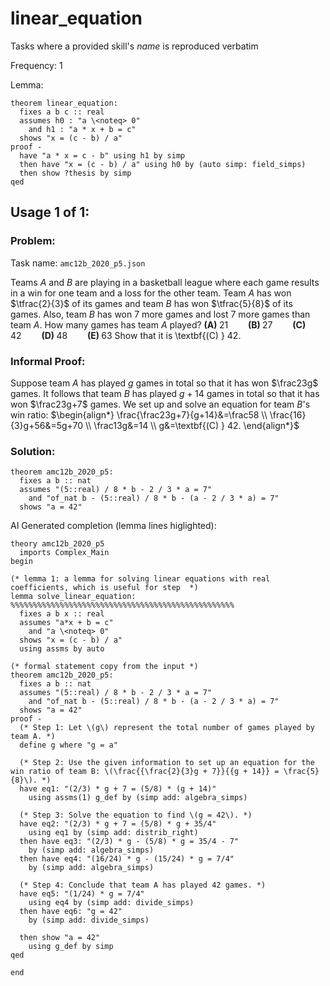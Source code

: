 # linear_equation

Tasks where a provided skill's *name* is reproduced verbatim

Frequency: 1

Lemma:
```isabelle
theorem linear_equation:
  fixes a b c :: real
  assumes h0 : "a \<noteq> 0"
    and h1 : "a * x + b = c"
  shows "x = (c - b) / a"
proof -
  have "a * x = c - b" using h1 by simp
  then have "x = (c - b) / a" using h0 by (auto simp: field_simps)
  then show ?thesis by simp
qed
```


## Usage 1 of 1:
### Problem:
Task name: `amc12b_2020_p5.json`

Teams $A$ and $B$ are playing in a basketball league where each game results in a win for one team and a loss for the other team. Team $A$ has won $\tfrac{2}{3}$ of its games and team $B$ has won $\tfrac{5}{8}$ of its games. Also, team $B$ has won $7$ more games and lost $7$ more games than team $A.$ How many games has team $A$ played?  $\textbf{(A) } 21 \qquad \textbf{(B) } 27 \qquad \textbf{(C) } 42 \qquad \textbf{(D) } 48 \qquad \textbf{(E) } 63$ Show that it is \textbf{(C) } 42.
### Informal Proof:
Suppose team $A$ has played $g$ games in total so that it has won $\frac23g$ games. It follows that team $B$ has played $g+14$ games in total so that it has won $\frac23g+7$ games.  We set up and solve an equation for team $B$'s win ratio: $\begin{align*} \frac{\frac23g+7}{g+14}&=\frac58 \\ \frac{16}{3}g+56&=5g+70 \\ \frac13g&=14 \\ g&=\textbf{(C) } 42. \end{align*}$
### Solution:
```isabelle
theorem amc12b_2020_p5:
  fixes a b :: nat
  assumes "(5::real) / 8 * b - 2 / 3 * a = 7"
    and "of_nat b - (5::real) / 8 * b - (a - 2 / 3 * a) = 7"
  shows "a = 42"
```
AI Generated completion (lemma lines higlighted):
```isabelle
theory amc12b_2020_p5
  imports Complex_Main
begin

(* lemma 1: a lemma for solving linear equations with real coefficients, which is useful for step  *)
lemma solve_linear_equation: %%%%%%%%%%%%%%%%%%%%%%%%%%%%%%%%%%%%%%%%%%%%%%%%%%
  fixes a b x :: real
  assumes "a*x + b = c"
    and "a \<noteq> 0"
  shows "x = (c - b) / a"
  using assms by auto

(* formal statement copy from the input *)
theorem amc12b_2020_p5:
  fixes a b :: nat
  assumes "(5::real) / 8 * b - 2 / 3 * a = 7"
    and "of_nat b - (5::real) / 8 * b - (a - 2 / 3 * a) = 7"
  shows "a = 42"
proof -
  (* Step 1: Let \(g\) represent the total number of games played by team A. *)
  define g where "g = a"
  
  (* Step 2: Use the given information to set up an equation for the win ratio of team B: \(\frac{{\frac{2}{3}g + 7}}{{g + 14}} = \frac{5}{8}\). *)
  have eq1: "(2/3) * g + 7 = (5/8) * (g + 14)"
    using assms(1) g_def by (simp add: algebra_simps)

  (* Step 3: Solve the equation to find \(g = 42\). *)
  have eq2: "(2/3) * g + 7 = (5/8) * g + 35/4"
    using eq1 by (simp add: distrib_right)
  then have eq3: "(2/3) * g - (5/8) * g = 35/4 - 7"
    by (simp add: algebra_simps)
  then have eq4: "(16/24) * g - (15/24) * g = 7/4"
    by (simp add: algebra_simps)

  (* Step 4: Conclude that team A has played 42 games. *)
  have eq5: "(1/24) * g = 7/4"
    using eq4 by (simp add: divide_simps)
  then have eq6: "g = 42"
    by (simp add: divide_simps)

  then show "a = 42"
    using g_def by simp
qed

end
```
